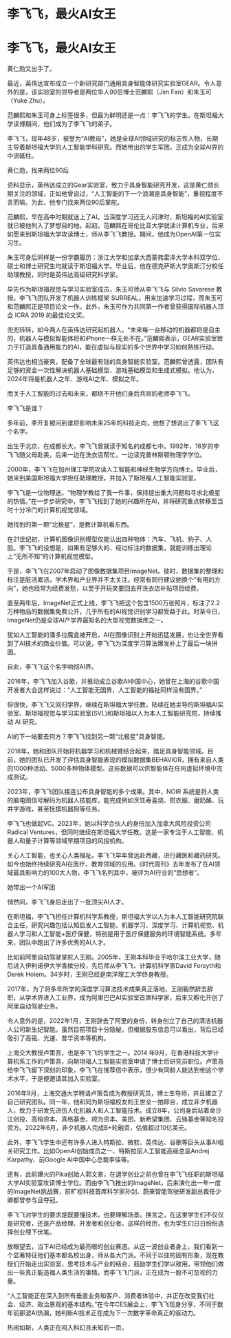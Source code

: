 # 李飞飞，最火AI女王

# 李飞飞，最火AI女王

黄仁勋又出手了。

最近，英伟达宣布成立一个新研究部门通用具身智能体研究实验室GEAR。令人意外的是，该实验室的领导者是两位华人90后博士范麟熙（Jim
Fan）和朱玉可（Yuke Zhu）。

范麟熙和朱玉可身上标签很多，但最为鲜明还是一点：李飞飞的学生。在斯坦福大学读博期间，他们成为了李飞飞的弟子。

李飞飞，现年48岁，被誉为“AI教母”，她是全球AI领域研究的标志性人物，长期主导着斯坦福大学的人工智能学科研究。而她带出的学生军团，正成为全球AI界的中流砥柱。

黄仁勋，找来两位90后

资料显示，英伟达成立的Gear实验室，致力于具身智能研究开发，这是黄仁勋长期关注的领域，正如他曾说过，“人工智能的下一个浪潮是具身智能”，重视程度不言而喻。为此，他专门找来两位90后掌舵。

范麟熙，早在高中时期就迷上了AI。当深度学习还无人问津时，斯坦福的AI实验室就已被他列入了梦想目的地。起初，范麟熙在哥伦比亚大学就读计算机专业，后来如愿来到斯坦福大学攻读博士，师从李飞飞教授。期间，他成为OpenAI第一位实习生。

朱玉可身后同样是一份学霸履历：浙江大学和加拿大西蒙弗雷泽大学本科双学位、硕士和博士研究生均就读于斯坦福大学。毕业后，他在德克萨斯大学奥斯汀分校任助理教授，同时是英伟达高级研究科学家。

早先作为斯坦福视觉与学习实验室成员，朱玉可师从李飞飞与 Silvio Savarese 教授。李飞飞团队开发了机器人训练框架
SURREAL，用来加速学习过程，而朱玉可和范麟熙正是项目论文一作。此外，朱玉可作为共同第一作者曾获得国际机器人顶会 ICRA 2019 的最佳论文奖。

兜兜转转，如今两人在英伟达研究起机器人。“未来每一台移动的机器都将是自主的，机器人与模拟智能体将和iPhone一样无处不在。”范麟熙表示，GEAR实验室致力于打造具备通用能力的AI，能在虚拟与现实的多个世界中学习如何熟练行动。

英伟达也相当豪爽，配备了全球最有钱的具身智能实验室。范麟熙曾透露，团队有足够的资金一次性解决机器人基础模型、游戏基础模型和生成式模拟。他认为，2024年将是机器人之年、游戏AI之年、模拟之年。

而关于人工智能的过去和未来，都绕不开他们身后共同的老师李飞飞。

李飞飞是谁？

多年前，李开复被问到谁将影响未来25年的科技走向，他想了想说出了李飞飞这个名字。

出生于北京，在成都长大，李飞飞曾就读于知名的成都七中。1992年，16岁的李飞飞随父母赴美，后来一边在洗衣店帮忙，一边读完普林斯顿物理学学位。

2000年，李飞飞在加州理工学院攻读人工智能和神经生物学方向博士。毕业后，她来到美国斯坦福大学担任助理教授，并加入了斯坦福人工智能实验室。

李飞飞是一位物理迷。“物理学教给了我一件事，保持提出重大问题和寻求北极星的热情。”在一步步研究中，李飞飞找到了她的兴趣所在AI，并将研究重点转移至当时十分冷门的计算机视觉领域。

她找到的第一颗“北极星”，是教计算机看东西。

在21世纪初，计算机图像识别模型仅能认出四种物体：汽车、飞机、豹子、人脸。李飞飞的设想是，如果有足够大的、经过标注的数据集，就能训练出理论上“无所不知”的计算机视觉模型。

于是，李飞飞在2007年启动了图像数据集项目ImageNet。彼时，数据集的整理和标注是脏活累活，学术界和产业界并不太关注。经常有同行建议她换个“有用的方向”，她也经常为经费发愁，以至于开玩笑要回去开洗衣店补贴项目经费。

直至两年后，ImageNet正式上线，李飞飞把这个包含1500万张照片，标注了2.2万种物品的数据集免费公开，几乎所有的AI视觉识别学习都受益于此。时至今日，ImageNet仍是全球AI产学界最知名的大型视觉数据库之一。

犹如人工智能的潘多拉魔盒被开启，AI在图像识别上开始迅猛发展，也让全世界看到了AI技术的商业价值。可以说，李飞飞为深度学习算法爆发补上了最后一块拼图。

自此，李飞飞这个名字响彻AI界。

2016年，李飞飞加入谷歌，并推动成立谷歌AI中国中心，她曾在上海的谷歌中国开发者大会这样说过：“人工智能无国界，人工智能的福祉同样没有国界。”

但很快，李飞飞又回归学界，继续在斯坦福大学任教，陆续在她主导的斯坦福AI实验室、斯坦福视觉与学习实验室(SVL)和斯坦福以人为本人工智能研究院，持续推动
AI 研究。

AI的下一站要去何方？李飞飞找到另一颗“北极星”具身智能。

2018年，她和团队开始将机器学习和机械臂结合起来，踏足具身智能领域。目前，她的团队已开发了评估具身智能表现的模拟数据集BEHAVIOR，拥有来自人类的1000种活动、5000多种物体模型。这些数据可以供智能体在任何虚拟环境中完成测试。

2023年，李飞飞团队接连公布具身智能的多个成果。其中，NOIR
系统是将人类的脑电图信号解码为机器人技能库，能完成例如烹饪寿喜烧、熨衣服、磨奶酪、玩井字游戏，甚至抚摸机器狗等任务。

李飞飞也做起VC。2023年，她以科学合伙人的身份加入加拿大风险投资公司 Radical
Ventures，但同时继续在斯坦福大学任教。这是一家专注于人工智能、机器人和量子计算等领域早期项目的风投机构。

关心人工智能，也关心人类福祉。李飞飞早年曾远赴西藏，进行藏医和藏药研究。如今也始终持续研究AI在医疗、教育领域的应用。《时代周刊》去年发布了在AI领域最具影响力的100大人物，李飞飞名列其中，被评为AI行业的“思想者”。

她带出一个AI军团

悄然间，李飞飞身后走出了一批顶尖AI人才。

在斯坦福，李飞飞担任计算机科学系教授，斯坦福大学以人为本人工智能研究院联合主任，研究兴趣包括认知启发人工智能、机器学习、深度学习、计算机视觉、机器人学习和人工智能+医疗保健，特别是用于医疗保健服务的环境智能系统。多年来，团队中跑出了许多优秀的AI人才。

比如前阿里自动驾驶掌舵人王刚。2005年，王刚本科毕业于哈尔滨工业大学，随后进入伊利诺伊大学香槟分校，先后师从李飞飞、计算机科学家David
Forsyth和Derek Hoiem。34岁时，王刚已经是南洋理工大学终身教授。

2017年，为了将多年所学的深度学习算法技术成果真正落地，王刚毅然辞去辞职，从学术界进入工业界，成为阿里巴巴AI实验室首席科学家，后来又孵化开创了阿里自动驾驶业务。

令人意外的是，2022年1月，王刚辞去了阿里的身份，转身创立了自己的清洁机器人公司新生纪智能。虽然目前项目十分隐秘，但根据股东信息可以看出，背后已经吸引了高瓴、光速、普华资本等机构。

上海交大教授卢策吾，也是李飞飞的学生之一。2014
年9月，在香港科技大学计算机系工作的卢策吾，向斯坦福人工智能实验室申请了博士后研究员职位。卢策吾给李飞飞留下深刻的印象，李飞飞在推荐信中表示，很少有同龄人能达到他这个学术水平，于是便邀请其加入实验室。

2016年9月，上海交通大学聘请卢策吾成为教授研究员，博士生导师，并且建立了自己研究团队。同一年，他和同为斯坦福校友的王世全一拍即合，成立非夕机器人，致力于研发先进仿人化机器人和人工智能技术。成立8年，公司身后站着金沙江创投、高榕资本、真格基金、顺为资本、美团、新希望集团、云锋基金等知名投资方。2022年6月，非夕机器人完成B+轮融资，估值超过10亿美元。

此外，李飞飞学生中还有许多人进入特斯拉、微软、英伟达、谷歌等巨头从事AI相关研究工作。比如OpenAI创始成员之一、特斯拉前人工智能高级总监Andrej
Karpathy、前Google AI中国中心总裁李佳等。

还有，此前爆火的Pika创始人郭文景，在退学创业之前也曾在李飞飞任职的斯坦福大学AI实验室攻读博士学位。而由李飞飞推出的ImageNet，后来演化出一年一度的ImageNet挑战赛，前旷视科技首席科学家孙剑、蔚来智能驾驶研发副总裁任少卿都曾参与且夺冠。

李飞飞对学生的要求是既要懂技术，也要理解场景。换言之，在这里学生们不仅仅是研究者，还是产品经理、开发者和创业者。这样的经历，也为学生们日日纷纷选择创业埋下伏笔。

放眼望去，当下AI已经成为最亮眼的创业赛道。从这一波创业者身上，我们看到一个显著特征他们基本都名校出身，师从各大门派。不同于以往的固有形象，现在教授们开始走出实验室，思考技术与产业的结合，鼓励学生们学以致用，带领他们做出一些真正能造福人类生活的事情。而李飞飞门派，正在成为一股不可忽视的力量。

“人工智能正在深入到所有垂直业务和客户、消费者体验中，并正在改变我们社会、经济、政治景观的基本结构。”在今年CES展会上，李飞飞现身分享，不同于数年前那波AI热潮，她判断AI技术正在成为下一次数字革命真正的驱动力。

热闹如斯，人类正在闯入科幻且未知的一页。

